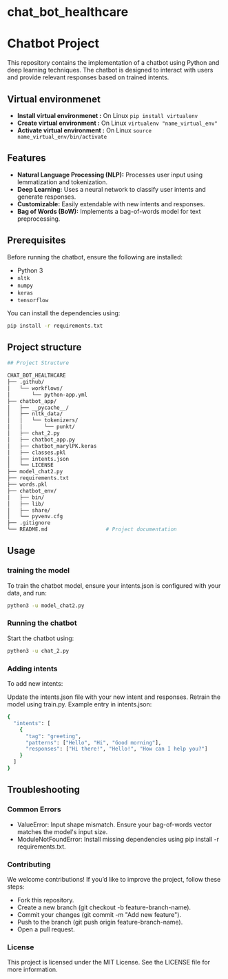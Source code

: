 # chat_bot_healthcare

# Chatbot Project

This repository contains the implementation of a chatbot using Python and deep learning techniques. The chatbot is designed to interact with users and provide relevant responses based on trained intents.
## Virtual environmenet 
- **Install virtual environmenet :**
  On Linux
  `pip install virtualenv`
- **Create virtual environment :**
  On Linux
  `virtualenv "name_virtual_env"`
- **Activate virtual environment :**
  On Linux
  `source name_virtual_env/bin/activate`
## Features

- **Natural Language Processing (NLP):** Processes user input using lemmatization and tokenization.
- **Deep Learning:** Uses a neural network to classify user intents and generate responses.
- **Customizable:** Easily extendable with new intents and responses.
- **Bag of Words (BoW):** Implements a bag-of-words model for text preprocessing.

## Prerequisites

Before running the chatbot, ensure the following are installed:

- Python 3
- `nltk`
- `numpy`
- `keras`
- `tensorflow`

You can install the dependencies using:

```bash
pip install -r requirements.txt
```
## Project structure 

```bash
## Project Structure 

CHAT_BOT_HEALTHCARE
├── .github/
│   └── workflows/
│       └── python-app.yml
├── chatbot_app/
│   ├── __pycache__/
│   ├── nltk_data/
│   │   └── tokenizers/
│   │       └── punkt/
│   ├── chat_2.py
│   ├── chatbot_app.py
│   ├── chatbot_marylPK.keras
│   ├── classes.pkl
│   ├── intents.json
│   └── LICENSE
├── model_chat2.py
├── requirements.txt
├── words.pkl
├── chatbot_env/
│   ├── bin/
│   ├── lib/
│   ├── share/
│   └── pyvenv.cfg
├── .gitignore
└── README.md                   # Project documentation                 
```
## Usage 
### training the model 
To train the chatbot model, ensure your intents.json is configured with your data, and run:
```bash
python3 -u model_chat2.py
```
### Running the chatbot
Start the chatbot using:
```bash 
python3 -u chat_2.py
```
### Adding intents
To add new intents:

Update the intents.json file with your new intent and responses.
Retrain the model using train.py.
Example entry in intents.json:
```bash
{
  "intents": [
    {
      "tag": "greeting",
      "patterns": ["Hello", "Hi", "Good morning"],
      "responses": ["Hi there!", "Hello!", "How can I help you?"]
    }
  ]
}
```
## Troubleshooting
### Common Errors
- ValueError: Input shape mismatch. Ensure your bag-of-words vector matches the model's input size.
- ModuleNotFoundError: Install missing dependencies using pip install -r requirements.txt.

### Contributing
We welcome contributions! If you’d like to improve the project, follow these steps:

- Fork this repository.
- Create a new branch (git checkout -b feature-branch-name).
- Commit your changes (git commit -m "Add new feature").
- Push to the branch (git push origin feature-branch-name).
- Open a pull request.

### License
This project is licensed under the MIT License. See the LICENSE file for more information.
